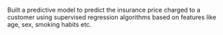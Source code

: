 Built a predictive model to predict the insurance price charged to a customer using supervised regression algorithms based on features like age, sex, smoking habits etc.
